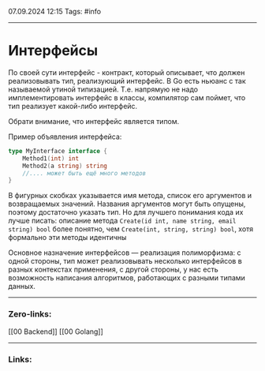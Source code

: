 07.09.2024 12:15
Tags: #info

---
# Интерфейсы
По своей сути интерфейс - контракт, который описывает, что должен реализовывать тип, реализующий интерфейс. В Go есть ньюанс с так называемой утиной типизацией. Т.е. напрямую не надо имплементировать интерфейс в классы, компилятор сам поймет, что тип реализует какой-либо интерфейс.

Обрати внимание, что интерфейс является типом.

Пример объявления интерфейса:
```go
type MyInterface interface {
    Method1(int) int
    Method2(a string) string 
    //.... может быть ещё много методов
}
```
В фигурных скобках указывается имя метода, список его аргументов и возвращаемых значений. Названия аргументов могут быть опущены, поэтому достаточно указать тип. Но для лучшего понимания кода их лучше писать: описание метода `Create(id int, name string, email string) bool` более понятно, чем `Create(int, string, string) bool`, хотя формально эти методы идентичны

Основное назначение интерфейсов — реализация полиморфизма: с одной стороны, тип может реализовывать несколько интерфейсов в разных контекстах применения, с другой стороны, у нас есть возможность написания алгоритмов, работающих с разными типами данных.


---
### Zero-links:
[[00 Backend]] [[00 Golang]]

---
### Links: